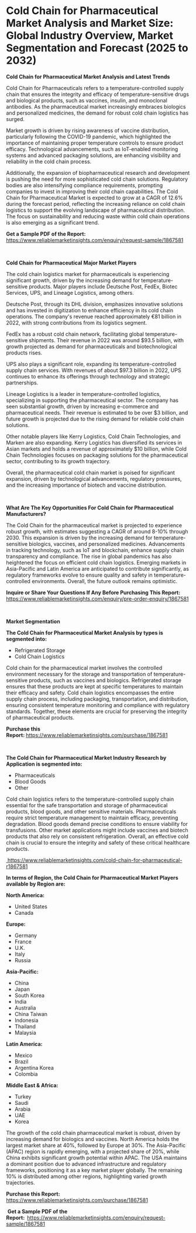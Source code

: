 <p><h1>Cold Chain for Pharmaceutical Market Analysis and Market Size: Global Industry Overview, Market Segmentation and Forecast (2025 to 2032)</h1></p><p><strong>Cold Chain for Pharmaceutical Market Analysis and Latest Trends</strong></p>
<p><p>Cold Chain for Pharmaceuticals refers to a temperature-controlled supply chain that ensures the integrity and efficacy of temperature-sensitive drugs and biological products, such as vaccines, insulin, and monoclonal antibodies. As the pharmaceutical market increasingly embraces biologics and personalized medicines, the demand for robust cold chain logistics has surged. </p><p>Market growth is driven by rising awareness of vaccine distribution, particularly following the COVID-19 pandemic, which highlighted the importance of maintaining proper temperature controls to ensure product efficacy. Technological advancements, such as IoT-enabled monitoring systems and advanced packaging solutions, are enhancing visibility and reliability in the cold chain process. </p><p>Additionally, the expansion of biopharmaceutical research and development is pushing the need for more sophisticated cold chain solutions. Regulatory bodies are also intensifying compliance requirements, prompting companies to invest in improving their cold chain capabilities. The Cold Chain for Pharmaceutical Market is expected to grow at a CAGR of 12.6% during the forecast period, reflecting the increasing reliance on cold chain logistics to support the evolving landscape of pharmaceutical distribution. The focus on sustainability and reducing waste within cold chain operations is also emerging as a significant trend.</p></p>
<p><strong>Get a Sample PDF of the Report:&nbsp;</strong> <a href="https://www.reliablemarketinsights.com/enquiry/request-sample/1867581?utm_campaign=2624&utm_medium=2&utm_source=Github&utm_content=ia&utm_term=13042025&utm_id=cold-chain-for-pharmaceutical">https://www.reliablemarketinsights.com/enquiry/request-sample/1867581</a></p>
<p>&nbsp;</p>
<p><strong>Cold Chain for Pharmaceutical Major Market Players</strong></p>
<p><p>The cold chain logistics market for pharmaceuticals is experiencing significant growth, driven by the increasing demand for temperature-sensitive products. Major players include Deutsche Post, FedEx, Biotec Services, UPS, and Lineage Logistics, among others. </p><p>Deutsche Post, through its DHL division, emphasizes innovative solutions and has invested in digitization to enhance efficiency in its cold chain operations. The company's revenue reached approximately €81 billion in 2022, with strong contributions from its logistics segment.</p><p>FedEx has a robust cold chain network, facilitating global temperature-sensitive shipments. Their revenue in 2022 was around $93.5 billion, with growth projected as demand for pharmaceuticals and biotechnological products rises.</p><p>UPS also plays a significant role, expanding its temperature-controlled supply chain services. With revenues of about $97.3 billion in 2022, UPS continues to enhance its offerings through technology and strategic partnerships.</p><p>Lineage Logistics is a leader in temperature-controlled logistics, specializing in supporting the pharmaceutical sector. The company has seen substantial growth, driven by increasing e-commerce and pharmaceutical needs. Their revenue is estimated to be over $3 billion, and future growth is projected due to the rising demand for reliable cold chain solutions.</p><p>Other notable players like Kerry Logistics, Cold Chain Technologies, and Marken are also expanding. Kerry Logistics has diversified its services in Asian markets and holds a revenue of approximately $10 billion, while Cold Chain Technologies focuses on packaging solutions for the pharmaceutical sector, contributing to its growth trajectory.</p><p>Overall, the pharmaceutical cold chain market is poised for significant expansion, driven by technological advancements, regulatory pressures, and the increasing importance of biotech and vaccine distribution.</p></p>
<p>&nbsp;</p>
<p><strong>What Are The Key Opportunities For Cold Chain for Pharmaceutical Manufacturers?</strong></p>
<p><p>The Cold Chain for the pharmaceutical market is projected to experience robust growth, with estimates suggesting a CAGR of around 8-10% through 2030. This expansion is driven by the increasing demand for temperature-sensitive biologics, vaccines, and personalized medicines. Advancements in tracking technology, such as IoT and blockchain, enhance supply chain transparency and compliance. The rise in global pandemics has also heightened the focus on efficient cold chain logistics. Emerging markets in Asia-Pacific and Latin America are anticipated to contribute significantly, as regulatory frameworks evolve to ensure quality and safety in temperature-controlled environments. Overall, the future outlook remains optimistic.</p></p>
<p><strong>Inquire or Share Your Questions If Any Before Purchasing This Report:</strong> <a href="https://www.reliablemarketinsights.com/enquiry/pre-order-enquiry/1867581?utm_campaign=2624&utm_medium=2&utm_source=Github&utm_content=ia&utm_term=13042025&utm_id=cold-chain-for-pharmaceutical">https://www.reliablemarketinsights.com/enquiry/pre-order-enquiry/1867581</a></p>
<p>&nbsp;</p>
<p><strong>Market Segmentation</strong></p>
<p><strong>The Cold Chain for Pharmaceutical Market Analysis by types is segmented into:</strong></p>
<p><ul><li>Refrigerated Storage</li><li>Cold Chain Logistics</li></ul></p>
<p><p>Cold chain for the pharmaceutical market involves the controlled environment necessary for the storage and transportation of temperature-sensitive products, such as vaccines and biologics. Refrigerated storage ensures that these products are kept at specific temperatures to maintain their efficacy and safety. Cold chain logistics encompasses the entire supply chain process, including packaging, transportation, and distribution, ensuring consistent temperature monitoring and compliance with regulatory standards. Together, these elements are crucial for preserving the integrity of pharmaceutical products.</p></p>
<p><strong>Purchase this Report:&nbsp;</strong><a href="https://www.reliablemarketinsights.com/purchase/1867581?utm_campaign=2624&utm_medium=2&utm_source=Github&utm_content=ia&utm_term=13042025&utm_id=cold-chain-for-pharmaceutical">https://www.reliablemarketinsights.com/purchase/1867581</a></p>
<p>&nbsp;</p>
<p><strong>The Cold Chain for Pharmaceutical Market Industry Research by Application is segmented into:</strong></p>
<p><ul><li>Pharmaceuticals</li><li>Blood Goods</li><li>Other</li></ul></p>
<p><p>Cold chain logistics refers to the temperature-controlled supply chain essential for the safe transportation and storage of pharmaceutical products, blood goods, and other sensitive materials. Pharmaceuticals require strict temperature management to maintain efficacy, preventing degradation. Blood goods demand precise conditions to ensure viability for transfusions. Other market applications might include vaccines and biotech products that also rely on consistent refrigeration. Overall, an effective cold chain is crucial to ensure the integrity and safety of these critical healthcare products.</p></p>
<p><a href="https://www.reliablemarketinsights.com/cold-chain-for-pharmaceutical-r1867581?utm_campaign=2624&utm_medium=2&utm_source=Github&utm_content=ia&utm_term=13042025&utm_id=cold-chain-for-pharmaceutical">&nbsp;https://www.reliablemarketinsights.com/cold-chain-for-pharmaceutical-r1867581</a></p>
<p><strong>In terms of Region, the Cold Chain for Pharmaceutical Market Players available by Region are:</strong></p>
<p>
    <p> <strong> North America: </strong>
        <ul>
            <li>United States</li>
            <li>Canada</li>
        </ul>
        </p> 
    <p> <strong> Europe: </strong>
        <ul>
            <li>Germany</li>
            <li>France</li>
            <li>U.K.</li>
            <li>Italy</li>
            <li>Russia</li>
        </ul>
        </p> 
    <p> <strong> Asia-Pacific: </strong>
        <ul>
            <li>China</li>
            <li>Japan</li>
            <li>South Korea</li>
            <li>India</li>
            <li>Australia</li>
            <li>China Taiwan</li>
            <li>Indonesia</li>
            <li>Thailand</li>
            <li>Malaysia</li>
        </ul>
        </p> 
    <p> <strong> Latin America: </strong>
        <ul>
            <li>Mexico</li>
            <li>Brazil</li>
            <li>Argentina Korea</li>
            <li>Colombia</li>
        </ul>
        </p> 
    <p> <strong> Middle East & Africa: </strong>
        <ul>
            <li>Turkey</li>
            <li>Saudi</li>
            <li>Arabia</li>
            <li>UAE</li>
            <li>Korea</li>
        </ul>
    </p>
    </p>
<p><p>The growth of the cold chain pharmaceutical market is robust, driven by increasing demand for biologics and vaccines. North America holds the largest market share at 40%, followed by Europe at 30%. The Asia-Pacific (APAC) region is rapidly emerging, with a projected share of 20%, while China exhibits significant growth potential within APAC. The USA maintains a dominant position due to advanced infrastructure and regulatory frameworks, positioning it as a key market player globally. The remaining 10% is distributed among other regions, highlighting varied growth trajectories.</p></p>
<p><strong>Purchase this Report: </strong><a href="https://www.reliablemarketinsights.com/purchase/1867581?utm_campaign=2624&utm_medium=2&utm_source=Github&utm_content=ia&utm_term=13042025&utm_id=cold-chain-for-pharmaceutical">https://www.reliablemarketinsights.com/purchase/1867581</a></p>
<p>&nbsp;<strong>Get a Sample PDF of the Report:&nbsp;&nbsp;</strong><a href="https://www.reliablemarketinsights.com/enquiry/request-sample/1867581?utm_campaign=2624&utm_medium=2&utm_source=Github&utm_content=ia&utm_term=13042025&utm_id=cold-chain-for-pharmaceutical">https://www.reliablemarketinsights.com/enquiry/request-sample/1867581</a></p>
<p><strong></strong></p>
<p><p></p><p></p><p></p></p>